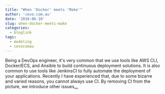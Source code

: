 ```yaml
---
title: "When 'Docker' meets 'Make'"
author: 'cevo.com.au'
date: '2018-06-10'
slug: when-docker-meets-make
categories:
  - bloglink
tags:
  - modeling
  - cevocomau
---
```


Being a DevOps engineer, it's very common that we use tools like AWS CLI, Docker/ECS, and Ansible to build continuous deployment solutions. It is also common to use tools like JenkinsCI to fully automate the deployment of your applications. Recently I have experienced that, due to some bizarre and varied reasons, you cannot always use CI. By removing CI from the picture, we introduce other issues[... <i class="fas fa-external-link-alt"></i>](https://cevo.com.au/post/2018-06-10-docker-meets-make/)

